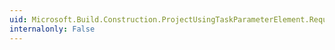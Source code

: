 ```yaml
---
uid: Microsoft.Build.Construction.ProjectUsingTaskParameterElement.Required
internalonly: False
---
```

